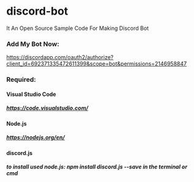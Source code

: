 # discord-bot
It An Open Source Sample Code For Making Discord Bot

### Add My Bot Now:
https://discordapp.com/oauth2/authorize?client_id=692371335472611399&scope=bot&permissions=2146958847

### Required:
#### Visual Studio Code
##### https://code.visualstudio.com/
#### Node.js
##### https://nodejs.org/en/
#### discord.js
##### to install used node.js: npm install discord.js --save in the terminal or cmd

